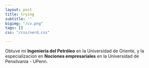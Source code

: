 ```yaml
---
layout: post
title: trying
subtitle: ''
bigimg: "/cv.png"
tags: []
css: "/css/nerd.css"

---
```

<div id="aboutme-section">

<p class="about-text"> <span class=<i class="fa fa-bolt" about-icon></span> Obtuve mi <b> Ingeniería del Petróleo</b> en la Universidad de Oriente, y la especializacion en <b> Nociones empresariales</b> en la Universidad de Pensilvania - UPenn.</p>